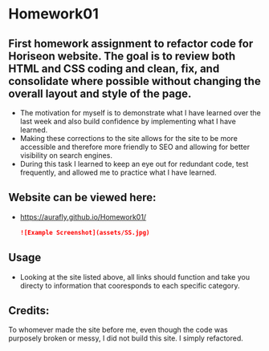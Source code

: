 # Homework01

## First homework assignment to refactor code for Horiseon website. The goal is to  review both HTML and CSS coding and clean, fix, and consolidate where possible without changing the overall layout and style of the page.

- The motivation for myself is to demonstrate what I have learned over the last week and also build confidence by implementing what I have learned.
- Making these corrections to the site allows for the site to be more accessible and therefore more friendly to SEO and allowing for better visibility on search engines.
- During this task I learned to keep an eye out for redundant code, test frequently, and allowed me to practice what I have learned.

## Website can be viewed here:
- https://aurafly.github.io/Homework01/

    ```md
    ![Example Screenshot](assets/SS.jpg)
    ```

## Usage
- Looking at the site listed above, all links should function and take you directy to information that cooresponds to each specific category.

## Credits:
To whomever made the site before me, even though the code was purposely broken or messy, I did not build this site. I simply refactored.